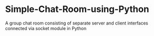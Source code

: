 # Simple-Chat-Room-using-Python
A group chat room consisting of separate server and client interfaces connected via socket module in Python
